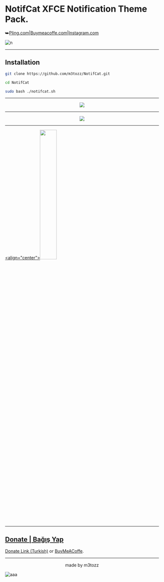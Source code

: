 # NotifCat XFCE Notification Theme Pack.
⮩<a href="https://www.pling.com/p/2030201/">Pling.com</a>|<a href="https://www.buymeacoffee.com/m3tozz/">Buymeacoffe.com</a>|<a href="https://www.instagram.com/metinzuhree/">Instagram.com</a>

![n](https://user-images.githubusercontent.com/79897762/235468495-fda40073-cb0d-4f6c-95bc-b20921edfba0.png)

--------------------------------------------------------------------------

Installation
--
```bash
git clone https://github.com/m3tozz/NotifCat.git 
```
```bash
cd NotifCat 
```
```bash
sudo bash ./notifcat.sh
```
--------------------------------------------------------------------------

<p align="center"><img src="https://github.com/m3tozz/NotifCat/assets/79897762/cb9e9781-b11a-40ac-8f7d-d0d647755928">
  
--------------------------------------------------------------------------
  
<p align="center"><img src="https://user-images.githubusercontent.com/79897762/235471983-c7ad69a0-576a-471e-95e7-034ac9336824.png">

--------------------------------------------------------------------------
  
<a href="https://www.pling.com/p/2030201/" target="_blank"> <align="center"><img src="https://store.kde.org/images/system/ocsstore-download-button.png" width="33%">
  
--------------------------------------------------------------------------
  
Donate | Bağış Yap
 --
 <p align="left"><a href="https://kreosus.com/m3tozzch4rm">Donate Link (Turkish)</a> or <align="right"><a href="https://www.buymeacoffee.com/m3tozz">BuyMeACoffe</a>.
 
--------------------------------------------------------------------------
<p align="center">made by m3tozz

  ![aaa](https://github.com/m3tozz/NotifCat/assets/79897762/cb9e9781-b11a-40ac-8f7d-d0d647755928)
